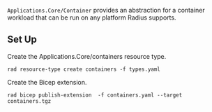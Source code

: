 `Applications.Core/Container` provides an abstraction for a container workload that can be run on any platform Radius supports.

## Set Up

Create the Applications.Core/containers resource type.
```
rad resource-type create containers -f types.yaml
```
Create the Bicep extension.
```
rad bicep publish-extension  -f containers.yaml --target containers.tgz
```